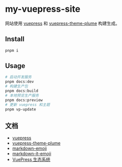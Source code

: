 # my-vuepress-site

网站使用 [vuepress](https://vuepress.vuejs.org/) 和 [vuepress-theme-plume](https://github.com/pengzhanbo/vuepress-theme-plume) 构建生成。

## Install

```sh
pnpm i
```

## Usage

```sh
# 启动开发服务
pnpm docs:dev
# 构建生产包
pnpm docs:build
# 本地预览生产服务
pnpm docs:preview
# 更新 vuepress 和主题
pnpm vp-update
```

## 文档

- [vuepress](https://vuepress.vuejs.org/)
- [vuepress-theme-plume](https://theme-plume.vuejs.press/)
- [markdown-emoji](https://dev.to/nikolab/complete-list-of-github-markdown-emoji-markup-5aia)
- [markdown-it-emoji](https://github.com/markdown-it/markdown-it-emoji)
- [VuePress 生态系统](https://ecosystem.vuejs.press/zh/themes/default/frontmatter.html#features)

